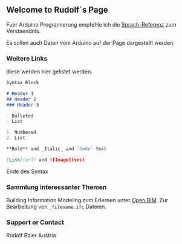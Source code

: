 ## Welcome to Rudolf´s Page

Fuer Arduino Programierung empfehle ich die  [Sprach-Referenz](https://www.arduino.cc/reference/de/) zum Verstaendnis.

Es sollen auch Daten vom Arduino auf der Page dargestellt werden.

### Weitere Links

diese werden hier gelistet werden.

```markdown
Syntax Block

# Header 1
## Header 2
### Header 3

- Bulleted
- List

1. Numbered
2. List

**Bold** and _Italic_ and `Code` text

[Link](url) and ![Image](src)
```

Ende des Syntax

### Sammlung interessanter Themen

Building Information Modeling zum Erlernen unter [Open BIM](http://http://www.xbim.net/). Zur Bearbeitung von `_filename.ifc` Dateien.

### Support or Contact

Rudolf Baier
Austria
